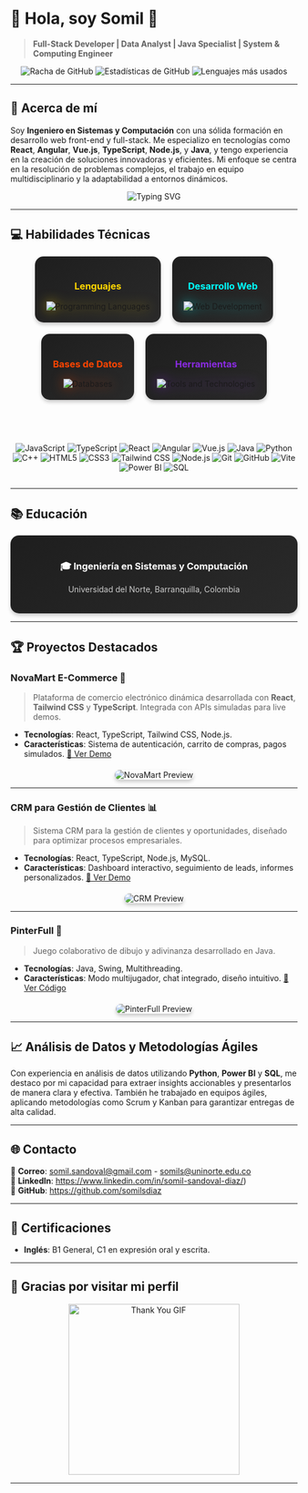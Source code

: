 # 👋 Hola, soy Somil 🚀
> **Full-Stack Developer | Data Analyst | Java Specialist | System & Computing Engineer**

<p align="center">
  <img src="https://github-readme-streak-stats.herokuapp.com/?user=somilsdiaz&theme=dark&hide_border=true&background=0D1117&fire=FF5722&currStreakLabel=FF5722" alt="Racha de GitHub" />
  <img src="https://github-readme-stats.vercel.app/api?username=somilsdiaz&show_icons=true&theme=dark&hide_border=true&bg_color=0D1117&title_color=FF5722&icon_color=FF5722" alt="Estadísticas de GitHub" />
  <img src="https://github-readme-stats.vercel.app/api/top-langs/?username=somilsdiaz&layout=compact&theme=dark&hide_border=true&bg_color=0D1117&title_color=FF5722" alt="Lenguajes más usados" />
</p>

---

## 🌟 Acerca de mí

Soy **Ingeniero en Sistemas y Computación** con una sólida formación en desarrollo web front-end y full-stack. Me especializo en tecnologías como **React**, **Angular**, **Vue.js**, **TypeScript**, **Node.js**, y **Java**, y tengo experiencia en la creación de soluciones innovadoras y eficientes. Mi enfoque se centra en la resolución de problemas complejos, el trabajo en equipo multidisciplinario y la adaptabilidad a entornos dinámicos.

<p align="center">
  <img src="https://readme-typing-svg.herokuapp.com?font=Fira+Code&size=24&pause=1000&color=FF5733&width=600&lines=Soy+un+desarrollador+apasionado;Me+encanta+resolver+problemas;Siempre+busco+innovar+y+aprender" alt="Typing SVG" />
</p>

---

## 💻 Habilidades Técnicas
<div align="center" style="display: flex; justify-content: center; gap: 20px; flex-wrap: wrap;">
  <div style="background: linear-gradient(145deg, #1e1e1e, #2a2a2a); padding: 20px; border-radius: 15px; box-shadow: 0 4px 6px rgba(0, 0, 0, 0.2);">
    <h3 style="color: #FFD700;">Lenguajes</h3>
    <img src="https://skillicons.dev/icons?i=java,python,cpp,js,ts" alt="Programming Languages" style="filter: drop-shadow(0 0 10px rgba(255, 215, 0, 0.5));">
  </div>
  
  <div style="background: linear-gradient(145deg, #1e1e1e, #2a2a2a); padding: 20px; border-radius: 15px; box-shadow: 0 4px 6px rgba(0, 0, 0, 0.2);">
    <h3 style="color: #00FFFF;">Desarrollo Web</h3>
    <img src="https://skillicons.dev/icons?i=react,vue,angular,html,css,tailwind" alt="Web Development" style="filter: drop-shadow(0 0 10px rgba(0, 255, 255, 0.5));">
  </div>
  
  <div style="background: linear-gradient(145deg, #1e1e1e, #2a2a2a); padding: 20px; border-radius: 15px; box-shadow: 0 4px 6px rgba(0, 0, 0, 0.2);">
    <h3 style="color: #FF4500;">Bases de Datos</h3>
    <img src="https://skillicons.dev/icons?i=mysql,sqlite,mongodb" alt="Databases" style="filter: drop-shadow(0 0 10px rgba(255, 69, 0, 0.5));">
  </div>
  
  <div style="background: linear-gradient(145deg, #1e1e1e, #2a2a2a); padding: 20px; border-radius: 15px; box-shadow: 0 4px 6px rgba(0, 0, 0, 0.2);">
    <h3 style="color: #8A2BE2;">Herramientas</h3>
    <img src="https://skillicons.dev/icons?i=git,github,vscode,docker" alt="Tools and Technologies" style="filter: drop-shadow(0 0 10px rgba(138, 43, 226, 0.5));">
  </div>
</div>


<br><br>
<div align="center" style="display: flex; justify-content: center; gap: 20px; flex-wrap: wrap;">

![JavaScript](https://img.shields.io/badge/JavaScript-F7DF1E?style=for-the-badge&logo=javascript&logoColor=black)
![TypeScript](https://img.shields.io/badge/TypeScript-3178C6?style=for-the-badge&logo=typescript&logoColor=white)
![React](https://img.shields.io/badge/React-61DAFB?style=for-the-badge&logo=react&logoColor=black)
![Angular](https://img.shields.io/badge/Angular-DD0031?style=for-the-badge&logo=angular&logoColor=white)
![Vue.js](https://img.shields.io/badge/Vue.js-4FC08D?style=for-the-badge&logo=vue.js&logoColor=white)
![Java](https://img.shields.io/badge/Java-007396?style=for-the-badge&logo=java&logoColor=white)
![Python](https://img.shields.io/badge/Python-3776AB?style=for-the-badge&logo=python&logoColor=white)
![C++](https://img.shields.io/badge/C++-00599C?style=for-the-badge&logo=c%2B%2B&logoColor=white)
![HTML5](https://img.shields.io/badge/HTML5-E34F26?style=for-the-badge&logo=html5&logoColor=white)
![CSS3](https://img.shields.io/badge/CSS3-1572B6?style=for-the-badge&logo=css3&logoColor=white)
![Tailwind CSS](https://img.shields.io/badge/Tailwind_CSS-06B6D4?style=for-the-badge&logo=tailwind-css&logoColor=white)
![Node.js](https://img.shields.io/badge/Node.js-339933?style=for-the-badge&logo=node.js&logoColor=white)
![Git](https://img.shields.io/badge/Git-F05032?style=for-the-badge&logo=git&logoColor=white)
![GitHub](https://img.shields.io/badge/GitHub-181717?style=for-the-badge&logo=github&logoColor=white)
![Vite](https://img.shields.io/badge/Vite-646CFF?style=for-the-badge&logo=vite&logoColor=white)
![Power BI](https://img.shields.io/badge/Power_BI-F2C811?style=for-the-badge&logo=power-bi&logoColor=black)
![SQL](https://img.shields.io/badge/SQL-4479A1?style=for-the-badge&logo=mysql&logoColor=white)
</div>

---

## **📚 Educación**

<div align="center" style="background: linear-gradient(145deg, #1e1e1e, #2a2a2a); padding: 20px; border-radius: 15px; box-shadow: 0 4px 6px rgba(0, 0, 0, 0.2);">
  <h3 style="color: #FFFFFF;">🎓 Ingeniería en Sistemas y Computación</h3>
  <p style="color: #CCCCCC;">Universidad del Norte, Barranquilla, Colombia</p>
</div>

---


## **🏆 Proyectos Destacados**

### **NovaMart E-Commerce 🛒**
> Plataforma de comercio electrónico dinámica desarrollada con **React**, **Tailwind CSS** y **TypeScript**. Integrada con APIs simuladas para live demos.
- **Tecnologías**: React, TypeScript, Tailwind CSS, Node.js.
- **Características**: Sistema de autenticación, carrito de compras, pagos simulados.
[🔗 Ver Demo](https://novamart-demo.com)

<div align="center" style="margin-top: 20px;">
  <img src="https://via.placeholder.com/600x300" alt="NovaMart Preview" style="border-radius: 15px; box-shadow: 0 4px 6px rgba(0, 0, 0, 0.2);">
</div>

---

### **CRM para Gestión de Clientes 📊**
> Sistema CRM para la gestión de clientes y oportunidades, diseñado para optimizar procesos empresariales.
- **Tecnologías**: React, TypeScript, Node.js, MySQL.
- **Características**: Dashboard interactivo, seguimiento de leads, informes personalizados.
[🔗 Ver Demo](https://crm-demo.com)

<div align="center" style="margin-top: 20px;">
  <img src="https://via.placeholder.com/600x300" alt="CRM Preview" style="border-radius: 15px; box-shadow: 0 4px 6px rgba(0, 0, 0, 0.2);">
</div>

---

### **PinterFull 🎨**
> Juego colaborativo de dibujo y adivinanza desarrollado en Java.
- **Tecnologías**: Java, Swing, Multithreading.
- **Características**: Modo multijugador, chat integrado, diseño intuitivo.
[🔗 Ver Código](https://github.com/YOUR_GITHUB_USERNAME/pinterfull)

<div align="center" style="margin-top: 20px;">
  <img src="https://via.placeholder.com/600x300" alt="PinterFull Preview" style="border-radius: 15px; box-shadow: 0 4px 6px rgba(0, 0, 0, 0.2);">
</div>

---

## 📈 Análisis de Datos y Metodologías Ágiles

Con experiencia en análisis de datos utilizando **Python**, **Power BI** y **SQL**, me destaco por mi capacidad para extraer insights accionables y presentarlos de manera clara y efectiva. También he trabajado en equipos ágiles, aplicando metodologías como Scrum y Kanban para garantizar entregas de alta calidad.

---


## 🌐 Contacto

📧 **Correo**: somil.sandoval@gmail.com - somils@uninorte.edu.co  
🔗 **LinkedIn**: https://www.linkedin.com/in/somil-sandoval-diaz/)  
🐙 **GitHub**: https://github.com/somilsdiaz

---

## 🎯 Certificaciones

- **Inglés**: B1 General, C1 en expresión oral y escrita.

---

## 🎉 Gracias por visitar mi perfil

<p align="center">
  <img src="https://media.giphy.com/media/LmNwrBhejkK9EFP504/giphy.gif" alt="Thank You GIF" width="300" />
</p>

---

